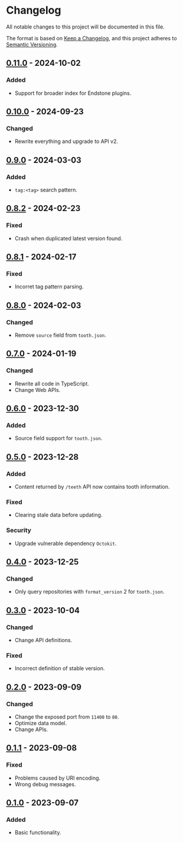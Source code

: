 # Changelog

All notable changes to this project will be documented in this file.

The format is based on [Keep a Changelog](https://keepachangelog.com/en/1.0.0/),
and this project adheres to [Semantic Versioning](https://semver.org/spec/v2.0.0.html).

## [0.11.0] - 2024-10-02

### Added

- Support for broader index for Endstone plugins.

## [0.10.0] - 2024-09-23

### Changed

- Rewrite everything and upgrade to API v2.

## [0.9.0] - 2024-03-03

### Added

- `tag:<tag>` search pattern.

## [0.8.2] - 2024-02-23

### Fixed

- Crash when duplicated latest version found.

## [0.8.1] - 2024-02-17

### Fixed

- Incorret tag pattern parsing.

## [0.8.0] - 2024-02-03

### Changed

- Remove `source` field from `tooth.json`.

## [0.7.0] - 2024-01-19

### Changed

- Rewrite all code in TypeScript.
- Change Web APIs.

## [0.6.0] - 2023-12-30

### Added

- Source field support for `tooth.json`.

## [0.5.0] - 2023-12-28

### Added

- Content returned by `/teeth` API now contains tooth information.

### Fixed

- Clearing stale data before updating.

### Security

- Upgrade vulnerable dependency `Octokit`.

## [0.4.0] - 2023-12-25

### Changed

- Only query repositories with `format_version` 2 for `tooth.json`.

## [0.3.0] - 2023-10-04

### Changed

- Change API definitions.

### Fixed

- Incorrect definition of stable version.

## [0.2.0] - 2023-09-09

### Changed

- Change the exposed port from `11400` to `80`.
- Optimize data model.
- Change APIs.

## [0.1.1] - 2023-09-08

### Fixed

- Problems caused by URI encoding.
- Wrong debug messages.

## [0.1.0] - 2023-09-07

### Added

- Basic functionality.

[0.11.0]: https://github.com/futrime/bedrinth-api/compare/v0.10.0...v0.11.0
[0.10.0]: https://github.com/futrime/bedrinth-api/compare/v0.9.0...v0.10.0
[0.9.0]: https://github.com/futrime/bedrinth-api/compare/v0.8.2...v0.9.0
[0.8.2]: https://github.com/futrime/bedrinth-api/compare/v0.8.1...v0.8.2
[0.8.1]: https://github.com/futrime/bedrinth-api/compare/v0.8.0...v0.8.1
[0.8.0]: https://github.com/futrime/bedrinth-api/compare/v0.7.0...v0.8.0
[0.7.0]: https://github.com/futrime/bedrinth-api/compare/v0.6.0...v0.7.0
[0.6.0]: https://github.com/futrime/bedrinth-api/compare/v0.5.0...v0.6.0
[0.5.0]: https://github.com/futrime/bedrinth-api/compare/v0.4.0...v0.5.0
[0.4.0]: https://github.com/futrime/bedrinth-api/compare/v0.3.0...v0.4.0
[0.3.0]: https://github.com/futrime/bedrinth-api/compare/v0.2.0...v0.3.0
[0.2.0]: https://github.com/futrime/bedrinth-api/compare/v0.1.1...v0.2.0
[0.1.1]: https://github.com/futrime/bedrinth-api/compare/v0.1.0...v0.1.1
[0.1.0]: https://github.com/futrime/bedrinth-api/releases/tag/v0.1.0
